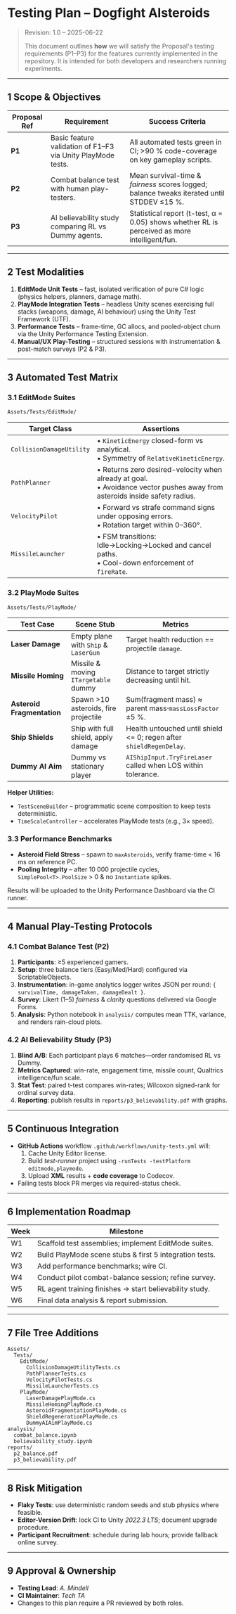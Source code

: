 # Testing Plan – Dogfight AIsteroids

> Revision: 1.0 – 2025-06-22
>
> This document outlines **how** we will satisfy the Proposal's testing requirements (P1–P3) for the features currently implemented in the repository.  It is intended for both developers and researchers running experiments.

---

## 1  Scope & Objectives

| Proposal Ref | Requirement | Success Criteria |
|--------------|-------------|------------------|
| **P1** | Basic feature validation of F1–F3 via Unity PlayMode tests. | All automated tests green in CI; >90 % code-coverage on key gameplay scripts. |
| **P2** | Combat balance test with human play-testers. | Mean survival-time & *fairness* scores logged; balance tweaks iterated until STDDEV ≤15 %. |
| **P3** | AI believability study comparing RL vs Dummy agents. | Statistical report (t-test, α = 0.05) shows whether RL is perceived as more intelligent/fun. |

---

## 2  Test Modalities

1. **EditMode Unit Tests** – fast, isolated verification of pure C# logic (physics helpers, planners, damage math).
2. **PlayMode Integration Tests** – headless Unity scenes exercising full stacks (weapons, damage, AI behaviour) using the Unity Test Framework (UTF).
3. **Performance Tests** – frame-time, GC allocs, and pooled-object churn via the Unity Performance Testing Extension.
4. **Manual/UX Play-Testing** – structured sessions with instrumentation & post-match surveys (P2 & P3).

---

## 3  Automated Test Matrix

### 3.1  EditMode Suites  
`Assets/Tests/EditMode/`

| Target Class | Assertions |
|--------------|-----------|
| `CollisionDamageUtility` | • `KineticEnergy` closed-form vs analytical.<br/>• Symmetry of `RelativeKineticEnergy`.
| `PathPlanner` | • Returns zero desired-velocity when already at goal.<br/>• Avoidance vector pushes away from asteroids inside safety radius.
| `VelocityPilot` | • Forward vs strafe command signs under opposing errors.<br/>• Rotation target within 0–360°.
| `MissileLauncher` | • FSM transitions: Idle→Locking→Locked and cancel paths.<br/>• Cool-down enforcement of `fireRate`.

### 3.2  PlayMode Suites  
`Assets/Tests/PlayMode/`

| Test Case | Scene Stub | Metrics |
|-----------|------------|---------|
| **Laser Damage** | Empty plane with `Ship` & `LaserGun` | Target health reduction == projectile `damage`.
| **Missile Homing** | Missile & moving `ITargetable` dummy | Distance to target strictly decreasing until hit.
| **Asteroid Fragmentation** | Spawn >10 asteroids, fire projectile | Sum(fragment mass) ≈ parent mass·`massLossFactor` ±5 %.
| **Ship Shields** | Ship with full shield, apply damage | Health untouched until shield <= 0; regen after `shieldRegenDelay`.
| **Dummy AI Aim** | Dummy vs stationary player | `AIShipInput.TryFireLaser` called when LOS within tolerance.

**Helper Utilities:**
* `TestSceneBuilder` – programmatic scene composition to keep tests deterministic.
* `TimeScaleController` – accelerates PlayMode tests (e.g., 3× speed).

### 3.3  Performance Benchmarks

* **Asteroid Field Stress** – spawn to `maxAsteroids`, verify frame-time < 16 ms on reference PC.
* **Pooling Integrity** – after 10 000 projectile cycles, `SimplePool<T>.PoolSize` > 0 & no `Instantiate` spikes.

Results will be uploaded to the Unity Performance Dashboard via the CI runner.

---

## 4  Manual Play-Testing Protocols

### 4.1  Combat Balance Test (P2)

1. **Participants**: ≥5 experienced gamers.
2. **Setup**: three balance tiers (Easy/Med/Hard) configured via ScriptableObjects.
3. **Instrumentation**: in-game analytics logger writes JSON per round: `{ survivalTime, damageTaken, damageDealt }`.
4. **Survey**: Likert (1–5) *fairness* & *clarity* questions delivered via Google Forms.
5. **Analysis**: Python notebook in `analysis/` computes mean TTK, variance, and renders rain-cloud plots.

### 4.2  AI Believability Study (P3)

1. **Blind A/B**: Each participant plays 6 matches—order randomised RL vs Dummy.
2. **Metrics Captured**: win-rate, engagement time, missile count, Qualtrics intelligence/fun scale.
3. **Stat Test**: paired t-test compares win-rates; Wilcoxon signed-rank for ordinal survey data.
4. **Reporting**: publish results in `reports/p3_believability.pdf` with graphs.

---

## 5  Continuous Integration

* **GitHub Actions** workflow `.github/workflows/unity-tests.yml` will:
  1. Cache Unity Editor license.
  2. Build *test-runner* project using `-runTests -testPlatform editmode,playmode`.
  3. Upload **XML** results + **code coverage** to Codecov.
* Failing tests block PR merges via required-status check.

---

## 6  Implementation Roadmap

| Week | Milestone |
|------|-----------|
| W1 | Scaffold test assemblies; implement EditMode suites. |
| W2 | Build PlayMode scene stubs & first 5 integration tests. |
| W3 | Add performance benchmarks; wire CI. |
| W4 | Conduct pilot combat-balance session; refine survey. |
| W5 | RL agent training finishes → start believability study. |
| W6 | Final data analysis & report submission. |

---

## 7  File Tree Additions

```
Assets/
  Tests/
    EditMode/
      CollisionDamageUtilityTests.cs
      PathPlannerTests.cs
      VelocityPilotTests.cs
      MissileLauncherTests.cs
    PlayMode/
      LaserDamagePlayMode.cs
      MissileHomingPlayMode.cs
      AsteroidFragmentationPlayMode.cs
      ShieldRegenerationPlayMode.cs
      DummyAIAimPlayMode.cs
analysis/
  combat_balance.ipynb
  believability_study.ipynb
reports/
  p2_balance.pdf
  p3_believability.pdf
```

---

## 8  Risk Mitigation

* **Flaky Tests**: use deterministic random seeds and stub physics where feasible.
* **Editor-Version Drift**: lock CI to Unity *2022.3 LTS*; document upgrade procedure.
* **Participant Recruitment**: schedule during lab hours; provide fallback online survey.

---

## 9  Approval & Ownership

* **Testing Lead**: _A. Mindell_
* **CI Maintainer**: _Tech TA_
* Changes to this plan require a PR reviewed by both roles. 